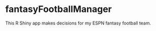 fantasyFootballManager
======================

This R Shiny app makes decisions for my ESPN fantasy football team.
